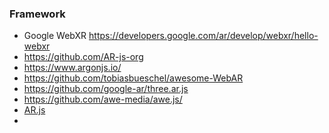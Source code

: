 ### Framework
- Google WebXR https://developers.google.com/ar/develop/webxr/hello-webxr
- https://github.com/AR-js-org
- https://www.argonjs.io/
- https://github.com/tobiasbueschel/awesome-WebAR
- https://github.com/google-ar/three.ar.js
- https://github.com/awe-media/awe.js/
- [AR.js](https://ar-js-org.github.io/AR.js-Docs/)
- 